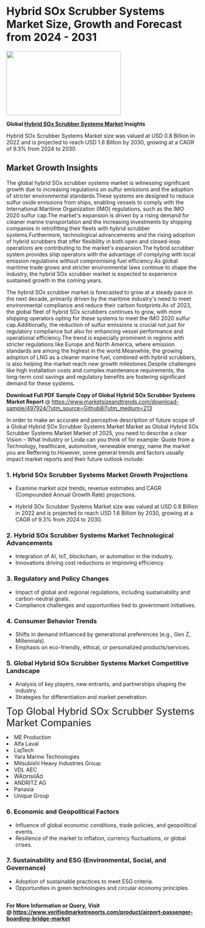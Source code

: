 <H1>Hybrid SOx Scrubber Systems Market Size, Growth and Forecast from 2024 - 2031</H1><img class="aligncenter size-medium wp-image-584254" src="https://thirdeyenews.in/wp-content/uploads/2024/09/Global-Market-Research-300x168.jpeg" alt="" width="300" height="168" /><p><strong>Global&nbsp;<a href="https://www.marketsizeandtrends.com/download-sample/497924/?utm_source=Github8j?utm_medium=213">Hybrid SOx Scrubber Systems Market</a> Insights</strong></p><p>Hybrid SOx Scrubber Systems Market size was valued at USD 0.8 Billion in 2022 and is projected to reach USD 1.6 Billion by 2030, growing at a CAGR of 9.3% from 2024 to 2030.</p><p><h2>Market Growth Insights</h2> <p>The global hybrid SOx scrubber systems market is witnessing significant growth due to increasing regulations on sulfur emissions and the adoption of stricter environmental standards.These systems are designed to reduce sulfur oxide emissions from ships, enabling vessels to comply with the International Maritime Organization (IMO) regulations, such as the IMO 2020 sulfur cap.The market's expansion is driven by a rising demand for cleaner marine transportation and the increasing investments by shipping companies in retrofitting their fleets with hybrid scrubber systems.Furthermore, technological advancements and the rising adoption of hybrid scrubbers that offer flexibility in both open and closed-loop operations are contributing to the market's expansion.The hybrid scrubber system provides ship operators with the advantage of complying with local emission regulations without compromising fuel efficiency.As global maritime trade grows and stricter environmental laws continue to shape the industry, the hybrid SOx scrubber market is expected to experience sustained growth in the coming years.</p> <p>The hybrid SOx scrubber market is forecasted to grow at a steady pace in the next decade, primarily driven by the maritime industry's need to meet environmental compliance and reduce their carbon footprints.As of 2023, the global fleet of hybrid SOx scrubbers continues to grow, with more shipping operators opting for these systems to meet the IMO 2020 sulfur cap.Additionally, the reduction of sulfur emissions is crucial not just for regulatory compliance but also for enhancing vessel performance and operational efficiency.The trend is especially prominent in regions with stricter regulations like Europe and North America, where emission standards are among the highest in the world.Meanwhile, the growing adoption of LNG as a cleaner marine fuel, combined with hybrid scrubbers, is also helping the market reach new growth milestones.Despite challenges like high installation costs and complex maintenance requirements, the long-term cost savings and regulatory benefits are fostering significant demand for these systems.</p> <p><span class=""><strong>Download Full PDF Sample Copy of Global Hybrid SOx Scrubber Systems Market Report</strong> @ <a href="https://www.marketsizeandtrends.com/download-sample/497924/?utm_source=Github8j?utm_medium=213" target="_blank">https://www.marketsizeandtrends.com/download-sample/497924/?utm_source=Github8j?utm_medium=213</a></span></p><p>In order to make an accurate and perceptive description of future scope of a Global&nbsp;Hybrid SOx Scrubber Systems Market Market as Global&nbsp;Hybrid SOx Scrubber Systems Market Market of 2025, you need to describe a clear Vision &ndash; What Industry or Linda can you think of for example: Quote from a Technology, healthcare, automotive, renewable energy, name the market you are Reffering to.However, some general trends and factors usually impact market reports and their future outlook include:</p><h3>1.&nbsp;<strong>Hybrid SOx Scrubber Systems Market Growth Projections</strong></h3><ul><li>Examine market size trends, revenue estimates and CAGR (Compounded Annual Growth Rate) projections.</li><li><p>Hybrid SOx Scrubber Systems Market size was valued at USD 0.8 Billion in 2022 and is projected to reach USD 1.6 Billion by 2030, growing at a CAGR of 9.3% from 2024 to 2030.</p></li></ul><h3>2.&nbsp;<strong>Hybrid SOx Scrubber Systems Market Technological Advancements</strong></h3><ul><li>Integration of AI, IoT, blockchain, or automation in the industry.</li><li>Innovations driving cost reductions or improving efficiency.</li></ul><h3>3.&nbsp;<strong>Regulatory and Policy Changes</strong></h3><ul><li>Impact of global and regional regulations, including sustainability and carbon-neutral goals.</li><li>Compliance challenges and opportunities tied to government initiatives.</li></ul><h3>4.&nbsp;<strong>Consumer Behavior Trends</strong></h3><ul><li>Shifts in demand influenced by generational preferences (e.g., Gen Z, Millennials).</li><li>Emphasis on eco-friendly, ethical, or personalized products/services.</li></ul><h3>5.&nbsp;<strong>Global Hybrid SOx Scrubber Systems Market Competitive Landscape</strong></h3><ul><li>Analysis of key players, new entrants, and partnerships shaping the industry.</li><li>Strategies for differentiation and market penetration.</li></ul><p data-pm-slice="1 1 []"><span style="color: inherit; font-family: inherit; font-size: 25px;">Top Global Hybrid SOx Scrubber Systems Market Companies</span></p><div class="" data-test-id=""><p><li>ME Production</li><li> Alfa Laval</li><li> LiqTech</li><li> Yara Marine Technologies</li><li> Mitsubishi Heavy Industries Group</li><li> VDL AEC</li><li> WÃ¤rtsilÃ¤</li><li> ANDRITZ AG</li><li> Panasia</li><li> Unique Group</li></p></div><h3>6.&nbsp;<strong>Economic and Geopolitical Factors</strong></h3><ul><li>Influence of global economic conditions, trade policies, and geopolitical events.</li><li>Resilience of the market to inflation, currency fluctuations, or global crises.</li></ul><h3>7.&nbsp;<strong>Sustainability and ESG (Environmental, Social, and Governance)</strong></h3><ul><li>Adoption of sustainable practices to meet ESG criteria.</li><li>Opportunities in green technologies and circular economy principles.</li></ul><h2><strong style="font-size: 14px;">For More Information or Query, Visit @&nbsp;</strong><a style="background-color: #ffffff; font-size: 14px;" href="https://www.marketsizeandtrends.com/report/hybrid-sox-scrubber-systems-market/" target="_blank">https://www.verifiedmarketreports.com/product/airport-passenger-boarding-bridge-market</a></h2>